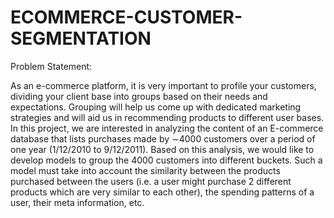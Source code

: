 # ECOMMERCE-CUSTOMER-SEGMENTATION

Problem Statement:

As an e-commerce platform, it is very important to profile your customers, dividing your client base into groups based on their needs and expectations. Grouping will help us come up with dedicated marketing strategies and will aid us in recommending products to different user bases.
In this project, we are interested in analyzing the content of an E-commerce database that lists purchases made by ∼4000 customers over a period of one year (1/12/2010 to 9/12/2011).
Based on this analysis, we would like to develop models to group the 4000 customers into different buckets. Such a model must take into account the similarity between the products purchased between the users (i.e. a user might purchase 2 different products which are very similar to each other), the spending patterns of a user, their meta information, etc.
